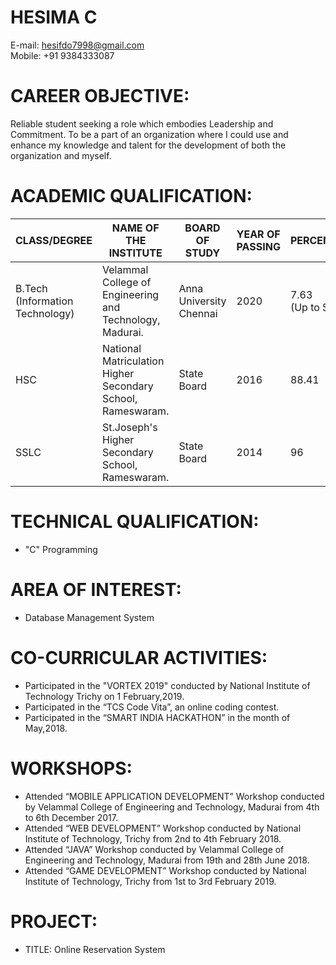 # HESIMA C
E-mail: hesifdo7998@gmail.com<br/>
Mobile: +91 9384333087

# CAREER OBJECTIVE:
Reliable student seeking a role which embodies Leadership and Commitment. To be a part of an organization where I could use and enhance my knowledge and talent for the development of both the organization and myself.
# ACADEMIC QUALIFICATION:
|CLASS/DEGREE|NAME OF THE INSTITUTE|BOARD OF STUDY|YEAR OF PASSING|PERCENTAGE/CGPA|
|------------|---------------------|--------------|---------------|---------------|
|B.Tech<br/>(Information Technology)|Velammal College of Engineering and Technology,<br/> Madurai.|Anna University Chennai|2020|7.63<br/>(Up to Semester 6)|
|HSC|National Matriculation Higher Secondary School,<br/> Rameswaram.|State Board|2016|88.41|
|SSLC|St.Joseph's Higher Secondary School, <br/>Rameswaram.|State Board|2014|96|
# TECHNICAL QUALIFICATION:
  - "C" Programming
# AREA OF INTEREST:
  - Database Management System
# CO-CURRICULAR ACTIVITIES:
- Participated in the "VORTEX 2019" conducted by National Institute of Technology Trichy on 1 February,2019.
- Participated in the “TCS Code Vita”, an online coding contest.
-	Participated in the “SMART INDIA HACKATHON” in the month of May,2018.
# WORKSHOPS:
-	Attended “MOBILE APPLICATION DEVELOPMENT” Workshop conducted by Velammal College of Engineering and Technology, Madurai from 4th to 6th December 2017.
- Attended “WEB DEVELOPMENT” Workshop conducted by National Institute of Technology, Trichy from 2nd to 4th February 2018.
- Attended “JAVA” Workshop conducted by Velammal College of Engineering and Technology, Madurai from 19th and 28th June 2018.
- Attended “GAME  DEVELOPMENT” Workshop conducted by National Institute of Technology, Trichy from 1st to 3rd February 2019.
# PROJECT:
- TITLE:
Online Reservation System

